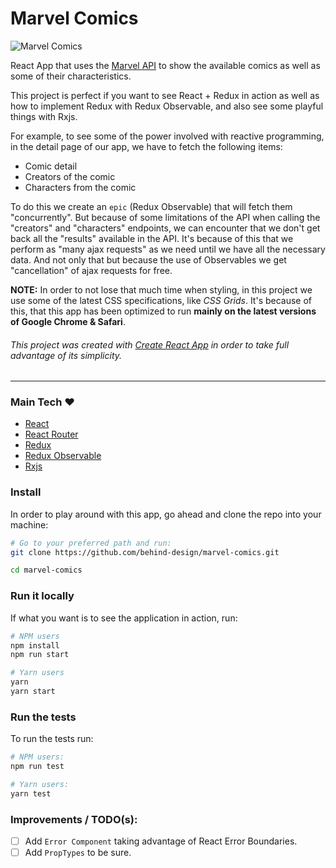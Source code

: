 # Marvel Comics

![Marvel Comics](./marvel-cover.png)

React App that uses the [Marvel API](http://developer.marvel.com) to show the available comics
as well as some of their characteristics.

This project is perfect if you want to see React + Redux in action as well as how to implement Redux with Redux Observable, and also see some playful things with Rxjs.

For example, to see some of the power involved with reactive programming,
in the detail page of our app, we have to fetch the following items:
- Comic detail
- Creators of the comic
- Characters from the comic

To do this we create an `epic` (Redux Observable) that will fetch them "concurrently".
But because of some limitations of the API when calling the "creators" and "characters" endpoints,
we can encounter that we don't get back all the "results" available in the API.
It's because of this that we perform as "many ajax requests" as we need until we have all the necessary data.
And not only that but because the use of Observables we get "cancellation" of ajax requests for free.

**NOTE:** In order to not lose that much time when styling, in this project we use some of the latest CSS specifications, like *CSS Grids*. It's because of this, that this app has been optimized to run **mainly on the latest versions of Google Chrome & Safari**.

###### This project was created with [Create React App](https://github.com/facebookincubator/create-react-app) in order to take full advantage of its simplicity.

---

### Main Tech :heart:

* [React](https://reactjs.org/)
* [React Router](https://reacttraining.com/react-router/)
* [Redux](https://github.com/reactjs/redux)
* [Redux Observable](https://github.com/redux-observable/redux-observable)
* [Rxjs](http://reactivex.io/rxjs/)

### Install
In order to play around with this app, go ahead and clone the repo into your machine:
```bash
# Go to your preferred path and run:
git clone https://github.com/behind-design/marvel-comics.git

cd marvel-comics
```

### Run it locally
If what you want is to see the application in action, run:
```bash
# NPM users
npm install
npm run start

# Yarn users
yarn
yarn start
```

### Run the tests
To run the tests run:
```bash
# NPM users:
npm run test

# Yarn users:
yarn test
```

### Improvements / TODO(s):
- [ ] Add `Error Component` taking advantage of React Error Boundaries.
- [ ] Add `PropTypes` to be sure.
